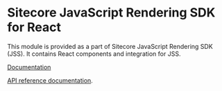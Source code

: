 # Sitecore JavaScript Rendering SDK for React

This module is provided as a part of Sitecore JavaScript Rendering SDK (JSS). It contains React components and integration for JSS.

<!---
@TODO: Update to version 20.0.0 docs before release
-->
[Documentation](https://doc.sitecore.com/xp/en/developers/hd/190/sitecore-headless-development/sitecore-javascript-rendering-sdk--jss--for-react.html)

[API reference documentation](/ref-docs/sitecore-jss-react/).
